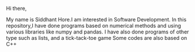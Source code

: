 Hi there,

My name is Siddhant Hore.I am interested in Software Development.
In this repository,I have done programs based on numerical methods and using various libraries like numpy and pandas.
I have also done programs of other type such as lists, and a tick-tack-toe game
Some codes are also based on C++


